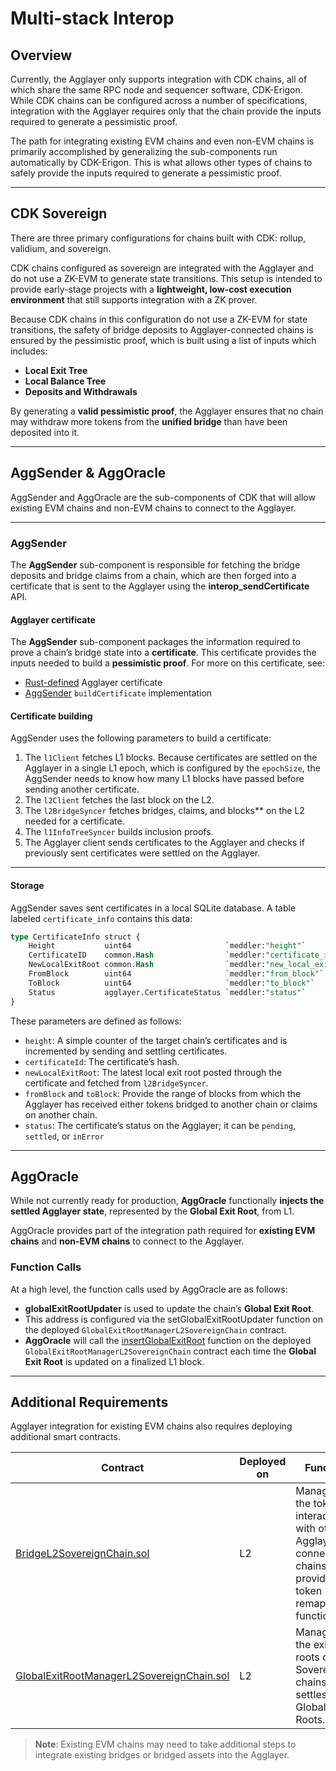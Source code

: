 # Multi-stack Interop

## Overview
Currently, the Agglayer only supports integration with CDK chains, all of which share the same RPC node and sequencer software, CDK-Erigon. While CDK chains can be configured across a number of specifications, integration with the Agglayer requires only that the chain provide the inputs required to generate a pessimistic proof.

The path for integrating existing EVM chains and even non-EVM chains is primarily accomplished by generalizing the sub-components run automatically by CDK-Erigon. This is what allows other types of chains to safely provide the inputs required to generate a pessimistic proof.

---

## CDK Sovereign
There are three primary configurations for chains built with CDK: rollup, validium, and sovereign.  

CDK chains configured as sovereign are integrated with the Agglayer and do not use a ZK-EVM to generate state transitions. This setup is intended to provide early-stage projects with a **lightweight, low-cost execution environment** that still supports integration with a ZK prover.

Because CDK chains in this configuration do not use a ZK-EVM for state transitions, the safety of bridge deposits to Agglayer-connected chains is ensured by the pessimistic proof, which is built using a list of inputs which includes:  

- **Local Exit Tree**
- **Local Balance Tree**
- **Deposits and Withdrawals**

By generating a **valid pessimistic proof**, the Agglayer ensures that no chain may withdraw more tokens from the **unified bridge** than have been deposited into it.

---

## AggSender & AggOracle
AggSender and AggOracle are the sub-components of CDK that will allow existing EVM chains and non-EVM chains to connect to the Agglayer.

---

### AggSender
The **AggSender** sub-component is responsible for fetching the bridge deposits and bridge claims from a chain, which are then forged into a certificate that is sent to the Agglayer using the **interop_sendCertificate** API.

#### Agglayer certificate
The **AggSender** sub-component packages the information required to prove a chain’s bridge state into a **certificate**. This certificate provides the inputs needed to build a **pessimistic proof**. For more on this certificate, see:

- [Rust-defined](https://github.com/agglayer/agglayer/blob/75c844a1c3de64d422bb8681b34e1d5fa801ceb2/crates/agglayer-types/src/lib.rs#L194) Agglayer certificate
- [AggSender](https://github.com/0xPolygon/cdk/blob/faa2a749675c528ee77c96e56700aceb426a372e/aggsender/aggsender.go#L210) `buildCertificate` implementation

#### Certificate building
AggSender uses the following parameters to build a certificate:

1. The `l1Client` fetches L1 blocks. Because certificates are settled on the Agglayer in a single L1 epoch, which is configured by the `epochSize`, the AggSender needs to know how many L1 blocks have passed before sending another certificate.
2. The `l2Client` fetches the last block on the L2.
3. The `l2BridgeSyncer` fetches bridges, claims, and blocks** on the L2 needed for a certificate.
4. The `l1InfoTreeSyncer` builds inclusion proofs.
5. The Agglayer client sends certificates to the Agglayer and checks if previously sent certificates were settled on the Agglayer.

---

#### Storage
AggSender saves sent certificates in a local SQLite database. A table labeled `certificate_info` contains this data:

```sql
type CertificateInfo struct {
    Height           uint64                     `meddler:"height"`
    CertificateID    common.Hash                `meddler:"certificate_id"`
    NewLocalExitRoot common.Hash                `meddler:"new_local_exit_root"`
    FromBlock        uint64                     `meddler:"from_block"`
    ToBlock          uint64                     `meddler:"to_block"`
    Status           agglayer.CertificateStatus `meddler:"status"`
}
```
These parameters are defined as follows:

- `height`: A simple counter of the target chain’s certificates and is incremented by sending and settling certificates. <br>
- `certificateId`: The certificate’s hash.<br>
- `newLocalExitRoot`: The latest local exit root posted through the certificate and fetched from `l2BridgeSyncer`.<br>
- `fromBlock` and `toBlock`: Provide the range of blocks from which the Agglayer has received either tokens bridged to another chain or claims on another chain.<br>
- `status`: The certificate’s status on the Agglayer; it can be `pending`, `settled`, or `inError`

---

## AggOracle
While not currently ready for production, **AggOracle** functionally **injects the settled Agglayer state**, represented by the **Global Exit Root**, from L1.  

AggOracle provides part of the integration path required for **existing EVM chains** and **non-EVM chains** to connect to the Agglayer.  

### Function Calls
At a high level, the function calls used by AggOracle are as follows:

- **globalExitRootUpdater** is used to update the chain’s **Global Exit Root**.
- This address is configured via the setGlobalExitRootUpdater function on the deployed `GlobalExitRootManagerL2SovereignChain` contract.
- **AggOracle** will call the [insertGlobalExitRoot](https://github.com/0xPolygonHermez/zkevm-contracts/blob/feature/sovereign-bridge/contracts/v2/sovereignChains/GlobalExitRootManagerL2SovereignChain.sol#L69) function on the deployed `GlobalExitRootManagerL2SovereignChain` contract each time the **Global Exit Root** is updated on a finalized L1 block.

---

## Additional Requirements
Agglayer integration for existing EVM chains also requires deploying additional smart contracts.

| **Contract**                                      | **Deployed on** | **Function** |
|---------------------------------------------------|----------------|-------------|
| [BridgeL2SovereignChain.sol](https://github.com/0xPolygonHermez/zkevm-contracts/blob/v9.0.0-rc.5-pp/contracts/v2/sovereignChains/BridgeL2SovereignChain.sol)                 | L2             | Manages the token interactions with other Agglayer-connected chains; provides token remapping functionality. |
| [GlobalExitRootManagerL2SovereignChain.sol](https://github.com/0xPolygonHermez/zkevm-contracts/blob/v9.0.0-rc.5-pp/contracts/v2/sovereignChains/GlobalExitRootManagerL2SovereignChain.sol)  | L2             | Manages the exit roots of EVM Sovereign chains and settles Global Exit Roots. |

> **Note**: Existing EVM chains may need to take additional steps to integrate existing bridges or bridged assets into the Agglayer.
